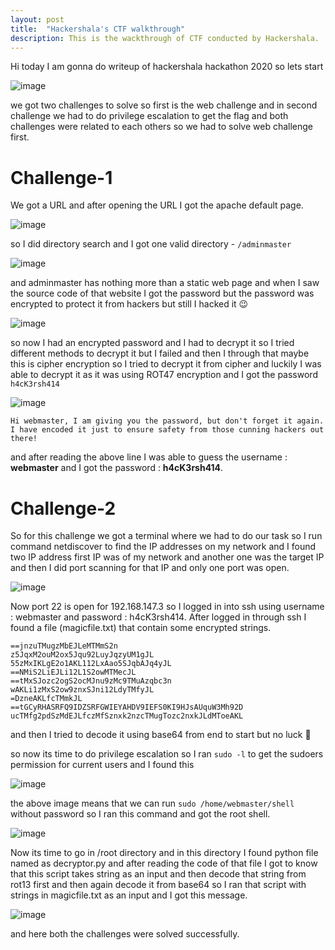 ```yaml
---
layout: post
title:  "Hackershala's CTF walkthrough"
description: This is the wackthrough of CTF conducted by Hackershala.
---
```

Hi today I am gonna do writeup of hackershala hackathon 2020 so lets start

![image](../../../assets/images/hackershala-ctf-1.png)

we got two challenges to solve so first is the web challenge and in second challenge we had to do privilege escalation to get the flag and both challenges were related to each others so we had to solve web challenge first.

# Challenge-1

We got a URL and after opening the URL I got the apache default page.

![image](../../../assets/images/hackershala-ctf-2.png)


so  I did directory search  and I got one valid directory - `/adminmaster`

![image](../../../assets/images/hackershala-ctf-3.png)

and adminmaster has nothing more than a static web page and when I saw the source code of that website I got the password but the password was encrypted to protect it from hackers but still I hacked it  😉

![image](../../../assets/images/hackershala-ctf-4.png)

so now I had an encrypted password and I had to decrypt it so I tried different methods to decrypt it but I failed and then I through that maybe this is cipher encryption so I tried to decrypt it from cipher and luckily I was able to decrypt it as it was using ROT47 encryption and I got the password `h4cK3rsh414`

![image](../../../assets/images/hackershala-ctf-5.png)

`Hi webmaster, I am giving you the password, but don't forget it again. I have encoded it just to ensure safety from those cunning hackers out there!`

and after reading the above line I was able to guess the username : **webmaster** and I got the password : **h4cK3rsh414**.

# Challenge-2

So for this challenge we got a terminal where we had to do our task so I run command netdiscover to find the IP addresses on my network and I found two IP address first IP was of my network and another one was the target IP and then I did port scanning for that IP and only one port was open.

![image](../../../assets/images/hackershala-ctf-6.png)

Now port 22 is open for 192.168.147.3 so I logged in into ssh using username : webmaster and password : h4cK3rsh414. After logged in through ssh I found a file (magicfile.txt) that contain some encrypted strings.

```
==jnzuTMugzMbEJLeMTMmS2n
z5JqxM2ouM2ox5Jqu92LuyJqzyUM1gJL
55zMxIKLgE2o1AKL112LxAao5SJqbAJq4yJL
==NMiS2LiEJLi12L1S2owMTMecJL
==tMxSJozc2ogS2ocMJnu9zMc9TMuAzqbc3n
wAKLi1zMxS2ow9znxSJni12LdyTMfyJL
=DzneAKLfcTMmkJL
==tGCyRHASRFQ9IDZSRFGWIEYAHDV9IEFS0KI9HJsAUquW3Mh92D
ucTMfg2pdSzMdEJLfczMfSznxk2nzcTMugTozc2nxkJLdMToeAKL
```

and then I tried to decode it using base64 from end to start but no luck 🙁

so now its time to do privilege escalation so I ran `sudo -l` to get the sudoers permission for current users and I found this

![image](../../../assets/images/hackershala-ctf-7.png)

the above image means that we can run `sudo /home/webmaster/shell` without password so I ran this command and got the root shell.

![image](../../../assets/images/hackershala-ctf-8.png)

Now its time to go in /root directory and in this directory I found python file named as decryptor.py and after reading the code of that file I got to know that this script takes string as an input and then decode that string from rot13 first and then again decode it from base64 so I ran that script with strings in magicfile.txt as an input and I got this message.

![image](../../../assets/images/hackershala-ctf-9.png)

and here both the challenges were solved successfully.